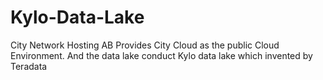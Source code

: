 # Kylo-Data-Lake
City Network Hosting AB Provides City Cloud as the public Cloud Environment.
And the data lake conduct Kylo data lake which invented by Teradata
